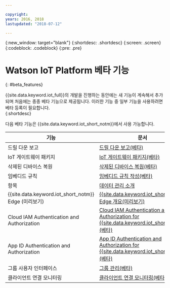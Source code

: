 ```yaml
---

copyright:
years: 2016, 2018
lastupdated: "2018-07-12"

---
```


{:new_window: target="blank"}
{:shortdesc: .shortdesc}
{:screen: .screen}
{:codeblock: .codeblock}
{:pre: .pre}

# Watson IoT Platform 베타 기능
{: #beta_features}

{{site.data.keyword.iot_full}}의 개발을 진행하는 동안에는 새 기능이 계속해서 추가되며 처음에는 종종 베타 기능으로 제공됩니다. 이러한 기능 중 일부 기능을 사용하려면 베타 등록이 필요합니다.  
{:shortdesc}

다음 베타 기능은 {{site.data.keyword.iot_short_notm}}에서 사용 가능합니다.

기능       |문서       
------------- | -------------
드릴 다운 보고 | [드릴 다운 보고(베타)](reference/security/RM_security.html#drill_down)
IoT 게이트웨이 패키지 |[IoT 게이트웨이 패키지(베타)](gateways/iotgw.html#gw_package)
삭제된 디바이스 복원 | [삭제된 디바이스 복원(베타)](iotplatform_task.html#restore_device)
임베디드 규칙 | [임베디드 규칙 작성(베타)](information_management/im_rules.html)
항목 | [데이터 관리 소개](GA_information_management/ga_im_device_twin.html#device_twins)
{{site.data.keyword.iot_short_notm}} Edge (미리보기) | [{{site.data.keyword.iot_short_notm}} Edge 개요(미리보기)](edge/WIoTP_edge.html)
Cloud IAM Authentication and Authorization | [Cloud IAM Authentication and Authorization for {{site.data.keyword.iot_short_notm}}(베타)](reference/security/cloud_iam.html)
App ID Authentication and Authorization | [App ID Authentication and Authorization for {{site.data.keyword.iot_short_notm}}(베타)](reference/security/app_id.html)
그룹 사용자 인터페이스 | [그룹 관리(베타)](manage_groups.html#groups_overview)
클라이언트 연결 모니터링| [클라이언트 연결 모니터링(베타)](reference/security/client_connect.html)
